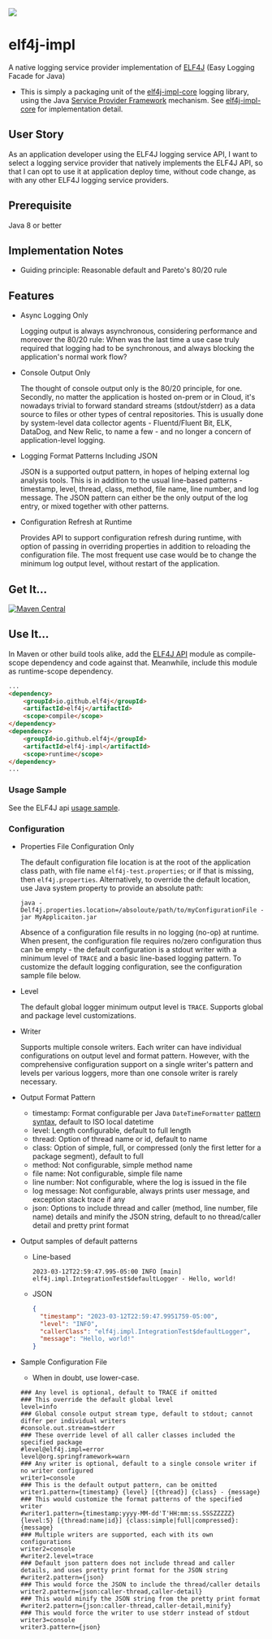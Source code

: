 [![](https://img.shields.io/static/v1?label=github&message=repo&color=blue)](https://github.com/elf4j/elf4j-impl)

# elf4j-impl

A native logging service provider implementation of [ELF4J](https://github.com/elf4j/elf4j) (Easy Logging Facade for
Java)

* This is simply a packaging unit of the [elf4j-impl-core](https://github.com/elf4j/elf4j-impl-core) logging library,
  using the Java [Service Provider Framework](https://docs.oracle.com/javase/8/docs/api/java/util/ServiceLoader.html)
  mechanism. See [elf4j-impl-core](https://github.com/elf4j/elf4j-impl-core) for implementation detail.

## User Story

As an application developer using the ELF4J logging service API, I want to select a logging service provider that
natively implements the ELF4J API, so that I can opt to use it at application deploy time, without code change, as with
any other ELF4J logging service providers.

## Prerequisite

Java 8 or better

## Implementation Notes

* Guiding principle: Reasonable default and Pareto's 80/20 rule

## Features

* Async Logging Only

  Logging output is always asynchronous, considering performance and moreover the 80/20 rule: When was the last time a
  use case truly required that logging had to be synchronous, and always blocking the application's normal work flow?

* Console Output Only

  The thought of console output only is the 80/20 principle, for one. Secondly, no matter the application is hosted
  on-prem or in Cloud, it's nowadays trivial to forward standard streams (stdout/stderr) as a data source to files or
  other types of central repositories. This is usually done by system-level data collector agents - Fluentd/Fluent Bit,
  ELK, DataDog, and New Relic, to name a few - and no longer a concern of application-level logging.

* Logging Format Patterns Including JSON

  JSON is a supported output pattern, in hopes of helping external log analysis tools. This is in addition to the usual
  line-based patterns - timestamp, level, thread, class, method, file name, line number, and log message. The JSON
  pattern can either be the only output of the log entry, or mixed together with other patterns.

* Configuration Refresh at Runtime

  Provides API to support configuration refresh during runtime, with option of passing in overriding properties in
  addition to reloading the configuration file. The most frequent use case would be to change the minimum log output
  level, without restart of the application.

## Get It...

[![Maven Central](https://img.shields.io/maven-central/v/io.github.elf4j/elf4j-impl.svg?label=Maven%20Central)](https://central.sonatype.com/search?smo=true&q=pkg%253Amaven%252Fio.github.elf4j%252Felf4j-impl)

## Use It...

In Maven or other build tools alike, add the [ELF4J API](https://github.com/elf4j/elf4j) module as compile-scope
dependency and code against that. Meanwhile, include this module as runtime-scope dependency.

```html
...
<dependency>
    <groupId>io.github.elf4j</groupId>
    <artifactId>elf4j</artifactId>
    <scope>compile</scope>
</dependency>
<dependency>
    <groupId>io.github.elf4j</groupId>
    <artifactId>elf4j-impl</artifactId>
    <scope>runtime</scope>
</dependency>
...
```

### Usage Sample

See the ELF4J api [usage sample](https://github.com/elf4j/elf4j#for-logging-service-api-users).

### Configuration

* Properties File Configuration Only

  The default configuration file location is at the root of the application class path, with file
  name `elf4j-test.properties`; or if that is missing, then `elf4j.properties`. Alternatively, to override the default
  location, use Java system property to provide an absolute path:

  ```
  java -Delf4j.properties.location=/absoloute/path/to/myConfigurationFile -jar MyApplicaiton.jar
  ``` 

  Absence of a configuration file results in no logging (no-op) at runtime. When present, the configuration file
  requires no/zero configuration thus can be empty - the default configuration is a stdout writer with a minimum level
  of `TRACE` and a basic line-based logging pattern. To customize the default logging configuration, see the
  configuration sample file below.

* Level

  The default global logger minimum output level is `TRACE`. Supports global and package level customizations.

* Writer

  Supports multiple console writers. Each writer can have individual configurations on output level and format pattern.
  However, with the comprehensive configuration support on a single writer's pattern and levels per various loggers,
  more than one console writer is rarely necessary.

* Output Format Pattern
    * timestamp: Format configurable per Java
      `DateTimeFormatter` [pattern syntax](https://docs.oracle.com/javase/8/docs/api/java/time/format/DateTimeFormatter.html#patterns),
      default to ISO local datetime
    * level: Length configurable, default to full length
    * thread: Option of thread name or id, default to name
    * class: Option of simple, full, or compressed (only the first letter for a package segment), default to full
    * method: Not configurable, simple method name
    * file name: Not configurable, simple file name
    * line number: Not configurable, where the log is issued in the file
    * log message: Not configurable, always prints user message, and exception stack trace if any
    * json: Options to include thread and caller (method, line number, file name) details and minify the JSON string,
      default to no thread/caller detail and pretty print format

* Output samples of default patterns
    * Line-based
      ```
      2023-03-12T22:59:47.995-05:00 INFO [main] elf4j.impl.IntegrationTest$defaultLogger - Hello, world!
      ```
    * JSON
      ```json
      {
        "timestamp": "2023-03-12T22:59:47.9951759-05:00",
        "level": "INFO",
        "callerClass": "elf4j.impl.IntegrationTest$defaultLogger",
        "message": "Hello, world!"
      }
      ```

* Sample Configuration File
    * When in doubt, use lower-case.

  ```properties
  ### Any level is optional, default to TRACE if omitted
  ### This override the default global level
  level=info
  ### Global console output stream type, default to stdout; cannot differ per individual writers
  #console.out.stream=stderr
  ### These override level of all caller classes included the specified package
  #level@elf4j.impl=error
  level@org.springframework=warn
  ### Any writer is optional, default to a single console writer if no writer configured
  writer1=console
  ### This is the default output pattern, can be omitted
  writer1.pattern={timestamp} {level} [{thread}] {class} - {message}
  ### This would customize the format patterns of the specified writer
  #writer1.pattern={timestamp:yyyy-MM-dd'T'HH:mm:ss.SSSZZZZZ} {level:5} [{thread:name|id}] {class:simple|full|compressed}: {message}
  ### Multiple writers are supported, each with its own configurations
  writer2=console
  #writer2.level=trace
  ### Default json pattern does not include thread and caller details, and uses pretty print format for the JSON string
  #writer2.pattern={json}
  ### This would force the JSON to include the thread/caller details
  writer2.pattern={json:caller-thread,caller-detail}
  ### This would minify the JSON string from the pretty print format
  #writer2.pattern={json:caller-thread,caller-detail,minify}
  ### This would force the writer to use stderr instead of stdout
  writer3=console
  writer3.pattern={json}
  ```